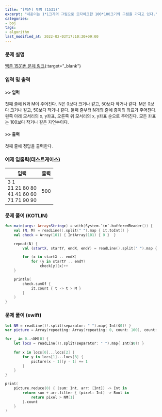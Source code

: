 ```yaml
---
title: "[백준] 투명 (1531)"
excerpt: "세준이는 1*1크기의 그림으로 모자이크한 100*100크기의 그림을 가지고 있다."
categories:
- boj
tags:
- algorithm
last_modified_at: 2022-02-03T17:10:30+09:00
---
```



### 문제 설명
[백준 1531번 문제 링크](https://www.acmicpc.net/problem/1531#description){:target="_blank"}




### 입력 및 출력
#### >> 입력
첫째 줄에 N과 M이 주어진다. N은 0보다 크거나 같고, 50보다 작거나 같다. M은 0보다 크거나 같고, 50보다 작거나 같다. 둘째 줄부터 N개의 줄에 종이의 좌표가 주어진다. 왼쪽 아래 모서리의 x, y좌표, 오른쪽 위 모서리의 x, y좌표 순으로 주어진다. 모든 좌표는 100보다 작거나 같은 자연수이다.



#### >> 출력
첫째 줄에 정답을 출력한다.





### 예제 입출력(테스트케이스)


|입력|출력|
|-----|------|
|3 1<br>21 21 80 80<br>41 41 60 60<br>71 71 90 90|500|




### 문제 풀이 (KOTLIN)
```kotlin
fun main(args: Array<String>) = with(System.`in`.bufferedReader()) {
    val (N, M) = readLine().split(" ").map { it.toInt() }
    val check = Array(101) { IntArray(101) { 0 }  }

    repeat(N) {
        val (startX, startY, endX, endY) = readLine().split(" ").map { it.toInt() }

        for (x in startX .. endX)
            for (y in startY .. endY)
                check[y][x]++
    }

    println(
        check.sumOf {
            it.count { t -> t > M }
        }
    )
}
```





### 문제 풀이 (swift)
```swift
let NM = readLine()!.split(separator: " ").map{ Int($0)! }
var picture = Array(repeating: Array(repeating: 0, count: 100), count: 100)

for _ in 0..<NM[0] {
    let locs = readLine()!.split(separator: " ").map{ Int($0)! }
    
    for x in locs[0]...locs[2] {
        for y in locs[1]...locs[3] {
            picture[x - 1][y - 1] += 1
        }
    }
}

print(
    picture.reduce(0) { (sum: Int, arr: [Int]) -> Int in
        return sum + arr.filter { (pixel: Int) -> Bool in
            return pixel > NM[1]
        }.count
    }
)


```